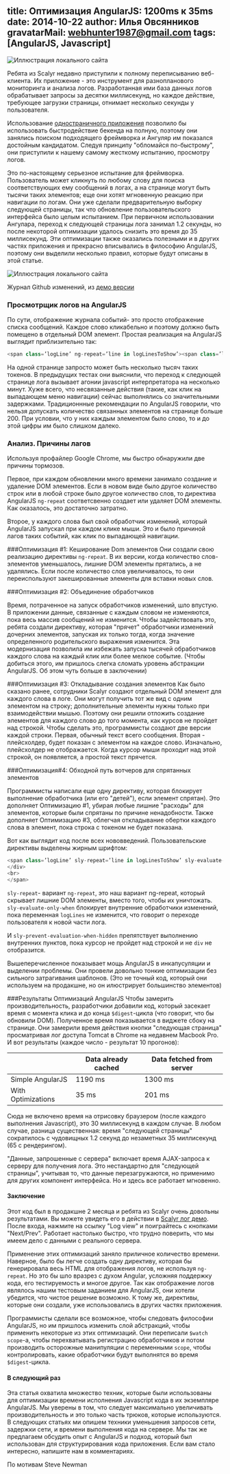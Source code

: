 title: Оптимизация AngularJS: 1200ms к 35ms
date: 2014-10-22
author: Илья Овсянников
gravatarMail: webhunter1987@gmail.com
tags: [AngularJS, Javascript]
---

![Иллюстрация локального сайта](/blog/images/Optimizing.png)

Ребята из Scalyr недавно приступили к полному переписыванию веб-клиента. Их приложение - это инструмент для разнопланового мониторинга и анализа логов. Разработанная ими база данных логов обрабатывает запросы за десятки миллисекунд, но каждое действие, требующее загрузки страницы, отнимает несколько секунды у пользователя.
<!-- more -->

Использование [одностраничного приложения](http://en.wikipedia.org/wiki/Single-page_application) позволило бы использовать быстродействие бекенда на полную, поэтому они занялись поиском подходящего фреймворка и Ангуляр им показался достойным кандидатом. Следуя принципу "обломайся по-быстрому", они приступили к нашему самому жесткому испытанию, просмотру логов.

Это по-настоящему серьезное испытание для фреймворка. Пользователь может кликнуть по любому слову для поиска соответствующих ему сообщений в логах, а на странице могут быть тысячи таких элементов; еще они хотят мгновенную реакцию при навигации по логам. Они уже сделали предварительную выборку следующей страницы, так что обновление пользовательского интерфейса было целым испытанием. При первичном использовании Ангулара, переход к следующей страницы лога занимал 1.2 секунды, но после некоторой оптимизации удалось снизить это время до 35 миллисекунд. Эти оптимизации также оказались полезными и в других частях приложения и прекрасно вписывались в философию AngularJS, поэтому они выделили несколько правил, которые будут описаны в этой статье. 


![Иллюстрация локального сайта](/blog/images/log-view.png)

Журнал Github изменений, из [демо версии](https://www.scalyr.com/logStart)

### Просмотрщик логов на AngularJS
По сути, отображение журнала событий- это просто отображение списка сообщений. Каждое слово кликабельно и поэтому должно быть помещено в отдельный DOM элемент. Простая реализация на AngularJS выглядит приблизительно так:

```js
<span class=’logLine’ ng-repeat=’line in logLinesToShow’><span class=’logToken’ ng-repeat=’token in line’>{ {token | formatToken} } </span><br></span>
```
На одной странице запросто может быть несколько тысяч таких токенов. В предыдущих тестах они выяснили, что переход к следующей странице лога вызывает агонии javascript интерпретатора на несколько минут. Хуже всего, что несвязанные действия (такие, как клик на выпадающем меню навигации) сейчас выполнялись со значительными задержками. Традиционнные рекомендации по AngularJS говорили, что нельзя допускать количество связанных элементов на странице больше 200. При условии, что у них каждым элементом было слово, то и до этой цифры им было слишком далеко.

### Анализ. Причины лагов

Используя профайлер Google Chrome, мы быстро обнаружили две причины тормозов.

Первое, при каждом обновлении много времени занимало создание и удаление DOM элементов. Если в новом виде было другое количество строк или в любой строке было другое количество слов, то директива AngularJS `ng-repeat` соответсвенно создает или удаляет DOM элементы. Как оказалось, это достаточно затратно.

Второе, у каждого слова был свой обработчик изменений, который AngularJS запускал при каждом клике мыши. Это и было причиной лагов таких событий, как клик по выпадающей навигации.

###Оптимизация #1: Кеширование Dom элементов
Они создали свою реализацию директивы `ng-repeat`. В их версии, когда количество слов-элементов уменьшалось, лишние DOM элементы прятались, а не удалялись. Если после количество слов увеличивалось, то они переиспользуют закешированные элементы для вставки новых слов.

###Оптимизация #2: Объединение обработчиков

Время, потраченное на запуск обработчиков изменений, шло впустую. В приложении данные, связанные с каждым словом не изменяются, пока весь массив сообщений не изменится. Чтобы задействовать это, ребята создали директиву, которая "прячет" обработчики изменений дочерних элементов, запуская их только тогда, когда значение определенного родительского выражения изменится. Эта модернизация позволила им избежать запуска тысячей обработчиков каждого слова на каждый клик или более мелкое событие. (Чтобы добиться этого, им пришлось слегка сломать уровень абстракции AngularJS. Об этом чуть больше в заключении)

###Оптимизация #3: Откладывание создания элементов
Как было сказано ранее, сотрудники Scalyr создают отдельный DOM элемент для каждого слова в логе. Они могут получить тот же вид с одним элементом на строку; дополнительные элементы нужны только при взаимодействии мышью. Поэтому они решили отложить создание элементов для каждого слово до того момента, как курсов не пройдет над строкой.
Чтобы сделать это, программисты создают две версии каждой строки. Первая, обычный текст всего сообщения. Вторая - плейсхолдер, будет показан с элементом на каждое слово. Изначально, плейсхолдер не отображается. Когда курсор мыши проходит над этой строкой, он появляется, а простой текст прячется. 

###Оптимизация#4: Обходной путь вотчеров для спрятанных элементов

Программисты написали еще одну директиву, которая блокирует выполнение обработчика (или его "детей"), если элемент спрятан). Это дополняет Оптимизацию #1, убирая любые лишние "расходы" для элементов, которые были спрятаны по причине ненадобности. Также дополняет Оптимизацию #3, облегчая откладывание обертки каждого слова в элемент, пока строка с токеном не будет показана.

Вот как выглядит код после всех нововведений. Пользовательские директивы выделены жирным шрифтом:

```js
<span class=’logLine’ sly-repeat=’line in logLinesToShow’ sly-evaluate-only-when=’logLines’><div ng-mouseenter=”mouseHasEntered = true”><span ng-show=’!mouseHasEntered’>{ {logLine | formatLine } } </span><div ng-show=’mouseHasEntered’ sly-prevent-evaluation-when-hidden><span class=’logToken’ sly-repeat=’tokens in line’>{ {token | formatToken } }</span></div>
</div>
<br>
</span>
```

`sly-repeat`- вариант `ng-repeat`, это наш вариант ng-repeat, который скрывает лишние DOM элементы, вместо того, чтобы их уничтожать. 
`sly-evaluate-only-when` блокирует  внутренние обработчики изменений, пока переменная `logLines`  не изменится, что говорит о переходе пользователя к новой части лога.

И `sly-prevent-evaluation-when-hidden` препятствует выполнению внутренних пунктов, пока курсор не пройдет над строкой и не `div` не отобразится.

Вышеперечисленное показывает мощь AngularJS в инкапусуляции и выделении проблемы. Они провели довольно тонкие оптимизации без сильного затрагивания шаблонов. (Это не точный код, который они используем на продакшне, но он илюстрирует большинство элементов)

###Результаты Оптимизаций AngularJS
Чтобы замерить производительность, разработчики добавили код, который засекает время с момента клика и до конца `$digest`-цикла (что говорит, что бы обновили DOM). Полученное время показывается в виджете сбоку на странице. Они замерили время действия кнопки "следующая страница" просматривая лог доступа Tomcat в Chrome на недавнем Macbook Pro. И вот результаты (каждое число - результат 10 прогонов):

<table>
	<thead>
		<tr>
		   <th>&nbsp;</th>
		   <th>Data already cached</th>
		   <th>Data fetched from server</th>
		</tr>
	</thead>
	<tbody>
		<tr>
		   <td>Simple AngularJS</td>
		   <td>1190 ms</td>
		   <td>1300 ms</td>
		</tr>
		<tr>
		   <td>With Optimizations</td>
		   <td>35 ms</td>
		   <td>201 ms</td>
		</tr>
	</tbody>
</table>

Сюда не включено время на отрисовку браузером (после каждого выполнения Javascript), это 30 миллисекунд в каждом случае. В любом случае, разница существенная: время "следующей страницы" сократилось с чудовищных 1.2 секунд до незаметных 35 миллисекунд (65 с рендерингом). 

"Данные, запрошенные с сервера" включает время AJAX-запроса к серверу для получения лога. Это нестандартно для "следующей страницы", учитывая то, что данные перезагружаются, но применимо для других компонент интерфейса. Но и здесь все работает мгновенно.

#### Заключение

Этот код был в продакшне 2 месяца и ребята из Scalyr очень довольны результатами. Вы можете увидеть его в действии в [Scalyr лог демо](https://www.scalyr.com/login?prefillEmail=demo-account@scalyr.com&prefillPassword=demodemo&originalUrl=https://www.scalyr.com/logStart). После входа, нажмите на ссылку "Log view" и поиграйтесь с кнопками "Next/Prev". Работает настолько быстро, что трудно поверить, что мы имеем дело с данными с реального сервера.

Применение этих оптимизаций заняло приличное количество времени. Наверное, было бы легче создать одну директиву, которая бы генерировала весь HTML для отображения логов, не используя `ng-repeat`. Но это бы шло вразрез с духом Angular, усложняя поддержку кода, его тестируемость и многое другое. Так как отображение логов являлось нашим тестовым заданием для AngularJS, они хотели убедится, что чистое решение возможно. К тому же, директивы, которые они создали, уже использовались в других частях приложения.

Программисты сделали все возможное, чтобы следовать философии AngularJS, но им пришлось изменить слой абстракций, чтобы применить некоторые из этих оптимизаций. Они переписали `$watch scope`-a, чтобы перехватывать регистрацию обработчиков и потом производить осторожные манипуляции с переменными `scope`, чтобы контролировать, какие обработчики будут выполнятся во время `$digest`-цикла.

#### В следующий раз
 
Эта статья охватила множество техник, которые были использованы для оптимизации времени исполнения Javascript кода в их экземпляре AngularJS. Мы уверены в том, что следует максимально увеличивать производительность и это только часть трюков, которые используются. В следующих статьях ми опишем техники уменьшения запросов сети, задержки сети, и времени выполнения кода на сервере. Мы так же предлагаем обсудить опыт с AngularJS и подход, который был использован для структурирования кода приложения. Если вам стало интересно, напишите нам в комментариях.

По мотивам Steve Newman

